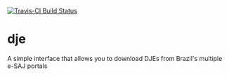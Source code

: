 [![Travis-CI Build Status](https://travis-ci.org/courtsbr/dje.svg?branch=master)](https://travis-ci.org/courtsbr/dje)

# dje

A simple interface that allows you to download DJEs from Brazil's multiple e-SAJ portals

